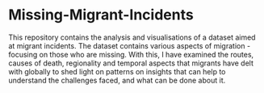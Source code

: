 # Missing-Migrant-Incidents

This repository contains the analysis and visualisations of a dataset aimed at migrant incidents. The dataset contains various aspects of migration - focusing on those who are missing. With this, I have examined the routes, causes of death, regionality and temporal aspects that migrants have delt with globally to shed light on patterns on insights that can help to understand the challenges faced, and what can be done about it.
